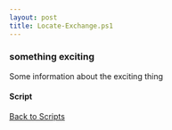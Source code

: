 ```yaml
---
layout: post
title: Locate-Exchange.ps1
---
```


### something exciting

Some information about the exciting thing

#### Script

<script src="https://gist-it.appspot.com/github.com/BanterBoy/scripts-blog/blob/master/PowerShell/scripts/Exchange/Locate-Exchange.ps1" crossorigin="anonymous"></script>

<a href="/menu/_pages/scripts.html">Back to Scripts</a>
